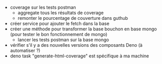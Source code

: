 - coverage sur les tests postman
  - aggregate tous les résultats de coverage
  - remonter le pourcentage de couverture dans guthub
- créer service pour ajouter le fetch dans la base
- créer une méthode pour transformer la base bouchon en base mongo (pour tester
  le bon fonctionnement de mongo)
  - lancer les tests postman sur la base mongo
- vérifier s'il y a des nouvelles versions des composants Deno (à automatiser ?)
- deno task "generate-html-coverage" est spécifique à ma machine
